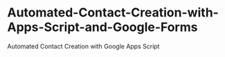 # Automated-Contact-Creation-with-Apps-Script-and-Google-Forms
Automated Contact Creation with Google Apps Script
